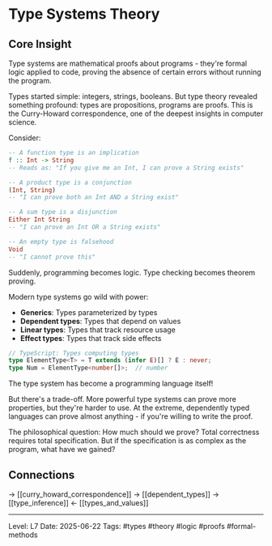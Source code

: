 # Type Systems Theory

## Core Insight
Type systems are mathematical proofs about programs - they're formal logic applied to code, proving the absence of certain errors without running the program.

Types started simple: integers, strings, booleans. But type theory revealed something profound: types are propositions, programs are proofs. This is the Curry-Howard correspondence, one of the deepest insights in computer science.

Consider:
```haskell
-- A function type is an implication
f :: Int -> String
-- Reads as: "If you give me an Int, I can prove a String exists"

-- A product type is a conjunction  
(Int, String)
-- "I can prove both an Int AND a String exist"

-- A sum type is a disjunction
Either Int String  
-- "I can prove an Int OR a String exists"

-- An empty type is falsehood
Void
-- "I cannot prove this"
```

Suddenly, programming becomes logic. Type checking becomes theorem proving.

Modern type systems go wild with power:
- **Generics**: Types parameterized by types
- **Dependent types**: Types that depend on values
- **Linear types**: Types that track resource usage
- **Effect types**: Types that track side effects

```typescript
// TypeScript: Types computing types
type ElementType<T> = T extends (infer E)[] ? E : never;
type Num = ElementType<number[]>;  // number
```

The type system has become a programming language itself!

But there's a trade-off. More powerful type systems can prove more properties, but they're harder to use. At the extreme, dependently typed languages can prove almost anything - if you're willing to write the proof.

The philosophical question: How much should we prove? Total correctness requires total specification. But if the specification is as complex as the program, what have we gained?

## Connections
→ [[curry_howard_correspondence]]
→ [[dependent_types]]
→ [[type_inference]]
← [[types_and_values]]

---
Level: L7
Date: 2025-06-22
Tags: #types #theory #logic #proofs #formal-methods